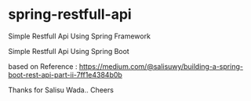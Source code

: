 # spring-restfull-api
Simple Restfull Api Using Spring Framework

Simple Restfull Api Using Spring Boot


based on Reference : https://medium.com/@salisuwy/building-a-spring-boot-rest-api-part-ii-7ff1e4384b0b

Thanks for Salisu Wada.. Cheers
